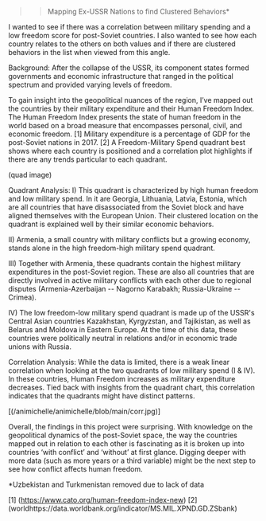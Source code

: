 >>Mapping Ex-USSR Nations to find Clustered Behaviors*

I wanted to see if there was a correlation between military spending and a low freedom score for post-Soviet countries. I also wanted to see how each country relates to the others on both values and if there are clustered behaviors in the list when viewed from this angle. 

Background:
After the collapse of the USSR, its component states formed governments and economic infrastructure that ranged in the political spectrum and provided varying levels of freedom. 

To gain insight into the geopolitical nuances of the region, I’ve mapped out the countries by their military expenditure and their Human Freedom Index. The Human Freedom Index presents the state of human freedom in the world based on a broad measure that encompasses personal, civil, and economic freedom. [1] Military expenditure is a percentage of GDP for the post-Soviet nations in 2017. [2] A Freedom-Military Spend quadrant best shows where each country is positioned and a correlation plot highlights if there are any trends particular to each quadrant. 

(quad image)

Quadrant Analysis: 
I) This quadrant is characterized by high human freedom and low military spend. In it are Georgia, Lithuania, Latvia, Estonia, which are all countries that have disassociated from the Soviet block and have aligned themselves with the European Union. Their clustered location on the quadrant is explained well by their similar economic behaviors. 

II) Armenia, a small country with military conflicts but a growing economy, stands alone in the high freedom-high military spend quadrant.

III) Together with Armenia, these quadrants contain the highest military expenditures in the post-Soviet region. These are also all countries that are directly involved in active military conflicts with each other due to regional disputes (Armenia-Azerbaijan -- Nagorno Karabakh; Russia-Ukraine -- Crimea).  

IV) The low freedom-low military spend quadrant is made up of the USSR's Central Asian countries Kazakhstan, Kyrgyzstan, and Tajikistan, as well as Belarus and Moldova in Eastern Europe. At the time of this data, these countries were politically neutral in relations and/or in economic trade unions with Russia. 


Correlation Analysis:
While the data is limited, there is a weak linear correlation when looking at the two quadrants of low military spend (I & IV). In these countries, Human Freedom increases as military expenditure decreases. Tied back with insights from the quadrant chart, this correlation indicates that the quadrants might have distinct patterns. 

[(/animichelle/animichelle/blob/main/corr.jpg)]


Overall, the findings in this project were surprising. With knowledge on the geopolitical dynamics of the post-Soviet space, the way the countries mapped out in relation to each other is fascinating as it is broken up into countries ‘with conflict’ and ‘without’ at first glance. Digging deeper with more data (such as more years or a third variable) might be the next step to see how conflict affects human freedom. 

*Uzbekistan and Turkmenistan removed due to lack of data

[1] (https://www.cato.org/human-freedom-index-new)
[2] (worldhttps://data.worldbank.org/indicator/MS.MIL.XPND.GD.ZSbank) 




